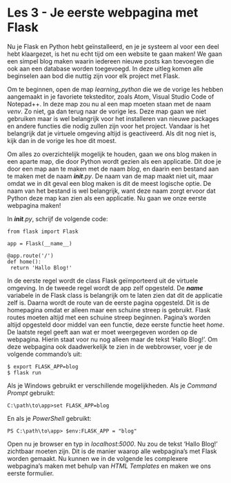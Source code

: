 # Les 3 - Je eerste webpagina met Flask

Nu je Flask en Python hebt geïnstalleerd, en je je systeem al voor een deel hebt klaargezet, is het nu echt tijd om een website te gaan maken! We gaan een simpel blog maken waarin iedereen nieuwe posts kan toevoegen die ook aan een database worden toegevoegd. In deze uitleg komen alle beginselen aan bod die nuttig zijn voor elk project met Flask.

Om te beginnen, open de map _learning_python_ die we de vorige les hebben aangemaakt in je favoriete teksteditor, zoals Atom, Visual Studio Code of Notepad++. In deze map zou nu al een map moeten staan met de naam _venv_. Zo niet, ga dan terug naar de vorige les. Deze map gaan we niet gebruiken maar is wel belangrijk voor het installeren van nieuwe packages en andere functies die nodig zullen zijn voor het project. Vandaar is het belangrijk dat je virtuele omgeving altijd is geactiveerd. Als dit nog niet is, kijk dan in de vorige les hoe dit moest. 

Om alles zo overzichtelijk mogelijk te houden, gaan we ons blog maken in een aparte map, die door Python wordt gezien als een applicatie. Dit doe je door een map aan te maken met de naam _blog_, en daarin een bestand aan te maken met de naam <i>__init__.py</i>. De naam van de map maakt niet uit, maar omdat we in dit geval een blog maken is dit de meest logische optie. De naam van het bestand is wel belangrijk, want deze naam zorgt ervoor dat Python deze map kan zien als een applicatie. Nu gaan we onze eerste webpagina maken!

In <i>__init__.py</i>, schrijf de volgende code:

<pre><code class="python">from flask import Flask

app = Flask(__name__)

@app.route('/')
def home():
 return 'Hallo Blog!'</code></pre>

In de eerste regel wordt de class Flask geïmporteerd uit de virtuele omgeving. In de tweede regel wordt de app zelf opgesteld. De <i>__name__</i> variabele in de Flask class is belangrijk om te laten zien dat dit de applicatie zelf is. Daarna wordt de route van de eerste pagina opgesteld. Dit is de homepagina omdat er alleen maar een schuine streep is gebruikt. Flask routes moeten altijd met een schuine streep beginnen. Pagina’s worden altijd opgesteld door middel van een functie, deze eerste functie heet <i>home</i>. De laatste regel geeft aan wat er moet weergegeven worden op de webpagina. Hierin staat voor nu nog alleen maar de tekst ‘Hallo Blog!’. Om deze webpagina ook daadwerkelijk te zien in de webbrowser, voer je de volgende commando’s uit:

<pre><code class="bash">$ export FLASK_APP=blog
$ flask run</code></pre>

Als je Windows gebruikt er verschillende mogelijkheden. Als je _Command Prompt_ gebruikt:

<pre><code class="bash">C:\path\to\app>set FLASK_APP=blog</code></pre>

En als je <i>PowerShell</i> gebruikt:

<pre><code class="bash">PS C:\path\to\app> $env:FLASK_APP = "blog"</code></pre>

Open nu je browser en typ in _localhost:5000_. Nu zou de tekst ‘Hallo Blog!’ zichtbaar moeten zijn. Dit is de manier waarop alle webpagina’s met Flask worden gemaakt. Nu kunnen we in de volgende les complexere webpagina’s maken met behulp van _HTML Templates_ en maken we ons eerste formulier.

